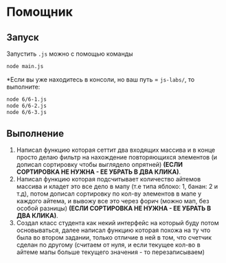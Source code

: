 # Помощник

## Запуск

Запустить `.js` можно с помощью команды

```bash
node main.js
```

\*Если вы уже находитесь в консоли, но ваш путь = `js-labs/`, то выполните:

```bash
node 6/6-1.js
node 6/6-2.js
node 6/6-3.js
```

## Выполнение

1. Написал функцию которая сеттит два входящих массива и в конце просто делаю фильтр на нахождение повторяющихся элементов (и дописал сортировку чтобы выглядело опрятней) **(ЕСЛИ СОРТИРОВКА НЕ НУЖНА - ЕЕ УБРАТЬ В ДВА КЛИКА)**.
2. Написал функцию которая подсчитывает количество айтемов массива и кладет это все дело в мапу (т.е типа яблоко: 1, банан: 2 и т.д), потом дописал сортировку по кол-ву элементов в мапе у каждого айтема, и вывожу все это через форич (можно мап, без особой разницы) **(ЕСЛИ СОРТИРОВКА НЕ НУЖНА - ЕЕ УБРАТЬ В ДВА КЛИКА)**.
3. Создал класс студента как некий интерфейс на который буду потом основываться, далее написал функцию которая похожа на ту что была во втором задании, только отличие в ней в том, что счетчик сделан по другому (считаем от нуля, и если текущее кол-во в айтеме мапы больше текущего значения - то перезаписываем)